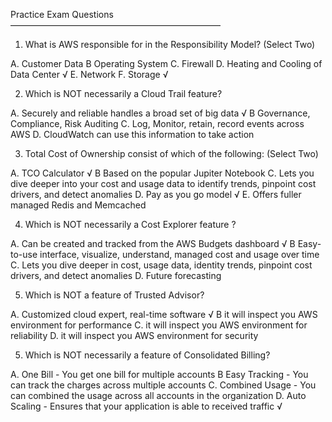Practice Exam Questions
————————————————————————

1.	What is AWS responsible for in the Responsibility Model? (Select Two)

A.	Customer Data
B	Operating System
C.	Firewall
D.	Heating and Cooling of Data Center  √
E.	Network	
F.	Storage √

2.	Which is NOT necessarily a Cloud Trail feature?

A.	Securely and reliable handles a broad set of big data √
B	Governance, Compliance, Risk Auditing 
C.	Log, Monitor, retain, record events across AWS
D.	CloudWatch can use this information to take action 

3.	Total Cost of Ownership consist of which of the following: (Select Two)

A.	TCO Calculator √
B	Based on the popular Jupiter Notebook 
C.	Lets you dive deeper into your cost and usage data to identify trends, pinpoint cost drivers, and detect anomalies
D.	Pay as you go model √
E.	Offers fuller managed Redis and Memcached

4.	Which is NOT necessarily a Cost Explorer feature ?

A.	Can be created and tracked from the AWS Budgets dashboard √
B	Easy-to-use interface, visualize, understand, managed cost and usage over time
C.	Lets you dive deeper in cost, usage data, identity trends, pinpoint cost drivers, and detect anomalies
D.	Future forecasting

5.	Which is NOT a feature of Trusted Advisor?

A.	Customized cloud expert, real-time software √
B	it will inspect you AWS environment for performance
C.	it will inspect you AWS environment for reliability
D.	it will inspect you AWS environment for security

5.	Which is NOT necessarily a feature of Consolidated Billing?

A.	One Bill - You get one bill for multiple accounts
B	Easy Tracking - You can track the charges across multiple accounts 
C.	Combined Usage - You can combined the usage across all accounts in the organization 
D.	Auto Scaling - Ensures that your application is able to received traffic √

